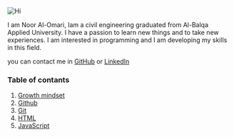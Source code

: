 
![Hi](https://lh3.googleusercontent.com/proxy/kztgprSRAjKP8lUaQK6w-OIqb1ZSaYAKY5DETBD7uBG80HvyAbE3GpnpH1pRqK-2wMi65BhGwviKJEYWuRWGkIFuAxBMFkL7aztXroZ1jd-P55pfyE_HmTWwa0vY4gSykDLH)

I am Noor Al-Omari, Iam a civil engineering graduated from Al-Balqa Applied University. I have a passion to learn new things and to take new experiences. I am interested in programming and I am developing my skills in this field.

you can contact me in [GitHub](https://github.com/nooromari) or [LinkedIn](https://www.linkedin.com/in/noor-al-omari-596ba8196)

### Table of contants

1. [Growth mindset](https://nooromari.github.io/reading-notes/Growthmind)
1. [Github](https://nooromari.github.io/reading-notes/Read02a) 
1. [Git](https://nooromari.github.io/reading-notes/Read02b)
1. [HTML](https://nooromari.github.io/reading-notes/HTML)
1. [JavaScript]()
